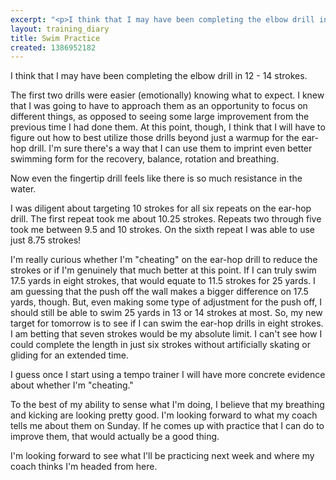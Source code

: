 ```yaml
---
excerpt: "<p>I think that I may have been completing the elbow drill in 12 - 14 strokes.</p>"
layout: training_diary
title: Swim Practice
created: 1386952182
---
```

<p>I think that I may have been completing the elbow drill in 12 - 14 strokes.</p><p>The first two drills were easier (emotionally) knowing what to expect. I knew that I was going to have to approach them as an opportunity to focus on different things, as opposed to seeing some large improvement from the previous time I had done them. At this point, though, I think that I will have to figure out how to best utilize those drills beyond just a warmup for the ear-hop drill. I'm sure there's a way that I can use them to imprint even better swimming form for the recovery, balance, rotation and breathing.</p><p>Now even the fingertip drill feels like there is so much resistance in the water.</p><p>I was diligent about targeting 10 strokes for all six repeats on the ear-hop drill. The first repeat took me about 10.25 strokes. Repeats two through five took me between 9.5 and 10 strokes. On the sixth repeat I was able to use just 8.75 strokes!</p><p>I'm really curious whether I'm "cheating" on the ear-hop drill to reduce the strokes or if I'm genuinely that much better at this point. If I can truly swim 17.5 yards in eight strokes, that would equate to 11.5 strokes for 25 yards. I am guessing that the push off the wall makes a bigger difference on 17.5 yards, though. But, even making some type of adjustment for the push off, I should still be able to swim 25 yards in 13 or 14 strokes at most. So, my new target for tomorrow is to see if I can swim the ear-hop drills in eight strokes. I am betting that seven strokes would be my absolute limit. I can't see how I could complete the length in just six strokes without artificially skating or gliding for an extended time.</p><p>I guess once I start using a tempo trainer I will have more concrete evidence about whether I'm "cheating."</p><p>To the best of my ability to sense what I'm doing, I believe that my breathing and kicking are looking pretty good. I'm looking forward to what my coach tells me about them on Sunday. If he comes up with practice that I can do to improve them, that would actually be a good thing.</p><p>I'm looking forward to see what I'll be practicing next week and where my coach thinks I'm headed from here.</p>
